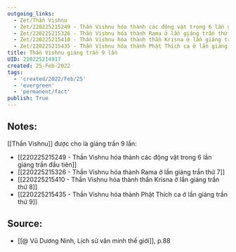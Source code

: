 ```yaml
---
outgoing_links:
  - Zet/Thần Vishnu
  - Zet/220225215249 - Thần Vishnu hóa thành các động vật trong 6 lần giáng trần đầu tiên
  - Zet/220225215326 - Thần Vishnu hóa thành Rama ở lần giáng trần thứ 7
  - Zet/220225215410 - Thần Vishnu hóa thành thần Krisna ở lần giáng trần thứ 8
  - Zet/220225215435 - Thần Vishnu hóa thành Phật Thích ca ở lần giáng trần thứ 9
title: Thần Vishnu giáng trần 9 lần
UID: 220225214917
created: 25-Feb-2022
tags:
  - 'created/2022/Feb/25'
  - 'evergreen'
  - 'permanent/fact'
publish: True
---
```

## Notes:
[[Thần Vishnu]] được cho là giáng trần 9 lần:

- [[220225215249 - Thần Vishnu hóa thành các động vật trong 6 lần giáng trần đầu tiên]]
- [[220225215326 - Thần Vishnu hóa thành Rama ở lần giáng trần thứ 7]]
- [[220225215410 - Thần Vishnu hóa thành thần Krisna ở lần giáng trần thứ 8]]
- [[220225215435 - Thần Vishnu hóa thành Phật Thích ca ở lần giáng trần thứ 9]]

## Source:
- [[@ Vũ Dương Ninh, Lịch sử văn minh thế giới]], p.88




